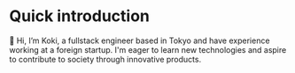# Quick introduction
👋 Hi, I’m Koki, a fullstack engineer based in Tokyo and have experience working at a foreign startup. I'm eager to learn new technologies and aspire to contribute to society through innovative products.

<!---
Koki-T3/Koki-T3 is a ✨ special ✨ repository because its `README.md` (this file) appears on your GitHub profile.
You can click the Preview link to take a look at your changes.
--->
